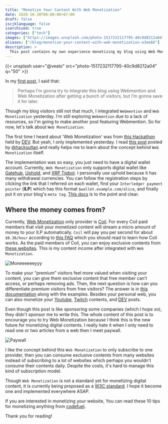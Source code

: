 ```yaml
---
title: "Monetize Your Content With Web Monetization"
date: 2020-10-30T00:00:00+07:00
draft: false
iscjklanguage: false
isarchived: true
categories: ["tech"]
images: ["https://images.unsplash.com/photo-1517232117795-40c9d8212a04?w=1920&q=50"]
aliases: ["/blog/monetize-your-content-with-web-monetization-e3ee66"]
description: >
  This post contains my own experience monetizing my blog using Web Monetization.
---
```


{{< unsplash user="@veato" src="photo-1517232117795-40c9d8212a04" q="50" >}}

In my [first post](/blog/i-create-this-blog-using-jekyll-65efbd), I said that:

> Perhaps I’m gonna try to integrate this blog using Webmention and Web Monetization after getting a bunch of visitors, but I’m gonna save it for later.

Though my blog visitors still not that much, I integrated `Webmention` and `Web Monetization` yesterday. I'm still exploring `Webmention` due to a lack of resources, so I'm going to make another post featuring Webmention. So for now, let's talk about `Web Monetization`.

The first time I heard about 'Web Monetization' was from [this Hackathon](https://dev.to/devteam/announcing-the-grant-for-the-web-hackathon-on-dev-3kd1) held by [DEV](https://dev.to/). But yeah, I only implemented yesterday. I read [this post](https://dev.to/hacksultan/web-monetization-like-i-m-5-1418) posted by [@hacksultan](https://dev.to/hacksultan) and really helps me to learn about the concept behind `Web Monetization` itself.

The implementation was so easy, you just need to have a digital wallet account. Currently, `Web Monetization` only supports digital wallet like [Gatehub](https://webmonetization.org/docs/gatehub),  [Uphold](https://webmonetization.org/docs/uphold), and [XRP Tipbot](https://webmonetization.org/docs/xrptipbot). I personally use uphold because it has many withdrawal currencies. You can follow the registration steps by clicking the link that I referred on each wallet, find your `Interledger payment pointer` (**ILP**) which has this format `$wallet.example.com/alice`, and finally put it on your blog's `meta tag`. [This docs](https://webmonetization.org/docs/getting-started) is to the point and clear.

## Where the money comes from?

Currently, [Web Monetization](https://webmonetization.org) only provider is [Coil](https://coil.com). For every Coil paid members that visit your monetized content will stream a micro amount of money to your ILP automatically. `Coil` will pay you per second for about `$0.36/hour` according to [this FAQ](https://help.coil.com/accounts/creator-accounts#faqs) which you should read to learn how Coil works. As the paid members of Coil, you can enjoy exclusive contents from [these websites](https://coil.com/explore). This is my content income after integrated with `Web Monetization`.

![Moneeeeeeyyy](/img/monetize-your-content-with-web-monetization/uphold.png)

To make your “premium” visitors feel more valued when visiting your content, you can give them exclusive content that free member can’t access, or perhaps removing ads. Then, the next question is how can you differentiate premium visitors from free visitors? The answer is in [this documentation](https://webmonetization.org/docs/api) along with the examples. Besides your personal web, you can also monetize your [Youtube](https://help.coil.com/for-creators/youtube-channels), [Twitch](https://help.coil.com/for-creators/twitch-stream) contents, and [DEV](https://dev.to/devteam/you-can-now-web-monetize-your-dev-posts-but-don-t-get-your-hopes-up-too-quickly-goc) posts.

Even though this post is like sponsoring some companies (which I hope so), they didn't sponsor me to write this. The whole content of this post is to encourage you to try Web Monetization because I think this is the new future for monetizing digital contents. I really hate it when I only need to read one or two articles from a web then I meet paywall.

![Paywall](/img/monetize-your-content-with-web-monetization/paywall.png)

I like the concept behind this `Web Monetization` to only subscribe to one provider, then you can consume exclusive contents from many websites instead of subscribing to a lot of websites which perhaps you wouldn't consume their contents daily. Despite the costs, it's hard to manage this kind of subscription model.

Though `Web Monetization` is not a standard yet for monetizing digital content, it is currently being proposed as a [W3C standard](https://discourse.wicg.io/t/proposal-web-monetization-a-new-revenue-model-for-the-web/3785). I hope it become one and implemented everywhere ASAP.

If you are interested in monetizing your website, You can read these 10 tips for monetizing anything from [codefuel](https://www.codefuel.com/blog/if-its-online-you-can-monetize-it-10-tips-for-monetizing-anything/).

Thank you for reading!
